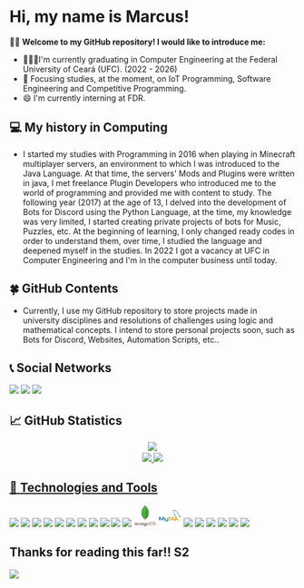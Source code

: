 # Hi, my name is Marcus!

🙋‍♂️ **Welcome to my GitHub repository! I would like to introduce me:**<br/>
- 👨🏼‍🎓I'm currently graduating in Computer Engineering at the Federal University of Ceará (UFC). (2022 - 2026)
- 🌱 Focusing studies, at the moment, on IoT Programming, Software Engineering and Competitive Programming.
- 😄 I'm currently interning at FDR.

## 💻 **My history in Computing**<br/>
 - I started my studies with Programming in 2016 when playing in Minecraft multiplayer servers, an environment to which I was introduced to the Java Language. At that time, the servers' Mods and Plugins were written in java, I met freelance Plugin Developers who introduced me to the world of programming and provided me with content to study. The following year (2017) at the age of 13, I delved into the development of Bots for Discord using the Python Language, at the time, my knowledge was very limited, I started creating private projects of bots for Music, Puzzles, etc. At the beginning of learning, I only changed ready codes in order to understand them, over time, I studied the language and deepened myself in the studies. In 2022 I got a vacancy at UFC in Computer Engineering and I'm in the computer business until today.
 
## 🍀 **GitHub Contents**<br/>
- Currently, I use my GitHub repository to store projects made in university disciplines and resolutions of challenges using logic and mathematical concepts. I intend to store personal projects soon, such as Bots for Discord, Websites, Automation Scripts, etc..

 ## 📞 **Social Networks**<br/>
<div>
   <a href = "mailto:marcusnogueiraa@gmail.com"><img src="https://img.shields.io/badge/Gmail-D14836?style=for-the-badge&logo=gmail&logoColor=white" target="_blank"></a>
   <a href="https://www.linkedin.com/in/marcusnogueiraa" target="_blank"><img src="https://img.shields.io/badge/-LinkedIn-%230077B5?style=for-the-badge&logo=linkedin&logoColor=white" target="_blank"></a>   
   <a href="https://instagram.com/m4rcusnogu3ir4" target="_blank"><img src="https://img.shields.io/badge/-Instagram-%23E4405F?style=for-the-badge&logo=instagram&logoColor=white" target="_blank"></a>
<div/>
   
## 📈 **GitHub Statistics**
<div align='center'>
   <img width="50%"src="https://streak-stats.demolab.com?user=marcusnogueiraa&theme=dracula" />
</div>
<div align='center'>
   <a href="https://github.com/marcusnogueiraa">
   <img height="120em" src="https://github-readme-stats.vercel.app/api/top-langs/?username=marcusnogueiraa&layout=compact&langs_count=7&theme=dracula"/>
    <img height="120em" src="https://github-readme-stats.vercel.app/api?username=marcusnogueiraa&show_icons=true&theme=dracula&include_all_commits=true&count_private=true"/>
</div>

## 🔭 **Technologies and Tools**<br/>
<div class="image-container">
   <a href="https://babeljs.io/" target="_blank"><img height="40em" src="https://user-images.githubusercontent.com/3025322/87547253-bf050400-c6a2-11ea-950a-280311bc6cc8.png"/></a>
   <a href="https://getbootstrap.com/" target="_blank"><img height="40em" src="https://camo.githubusercontent.com/2512b49c89512f2ff3718f7257f48ed5c46a4e331abbd890b6c5e8c0e458434f/68747470733a2f2f676574626f6f7473747261702e636f6d2f646f63732f352e322f6173736574732f6272616e642f626f6f7473747261702d6c6f676f2d736861646f772e706e67"/></a>
  <a href="https://en.wikipedia.org/wiki/C_(programming_language)" target="_blank"><img height="40em" src="https://img.uxwing.com/wp-content/themes/uxwing/download/brands-social-media/c-program-icon.png"/></a>
  <a href="https://cplusplus.com/" target="_blank"><img height="40em" src="https://cdn-icons-png.flaticon.com/512/6132/6132222.png"/></a>
  <a href="https://www.w3schools.com/css/" target="_blank"><img height="40em" src="https://cdn.worldvectorlogo.com/logos/css-3.svg"/></a>
  <a href="https://www.djangoproject.com/" target="_blank"><img height="40em" src="https://static-00.iconduck.com/assets.00/django-icon-1606x2048-lwmw1z73.png"/></a>
  <a href="https://expressjs.com/pt-br/" target="_blank"><img height="40em" src="https://cdn.icon-icons.com/icons2/2699/PNG/512/expressjs_logo_icon_169185.png"/></a>
  <a href="https://git-scm.com/" target="_blank"><img height="40em" src="https://git-scm.com/images/logos/downloads/Git-Icon-1788C.png"/></a>
  <a href="https://www.w3schools.com/html/" target="_blank"><img height="40em" src="https://cdn-icons-png.flaticon.com/512/1532/1532556.png"/></a>
  <a href="https://www.java.com/" target="_blank"><img height="40em" src="https://cdn-icons-png.flaticon.com/512/5968/5968282.png"/></a>
  <a href="https://www.w3schools.com/js/" target="_blank"><img height="40em" src="https://cdn-icons-png.flaticon.com/512/5968/5968292.png"/></a>
  <a href="https://www.mongodb.com/" target="_blank"><img height="40em" src="https://raw.githubusercontent.com/devicons/devicon/master/icons/mongodb/mongodb-original-wordmark.svg"/></a>
   <a href="https://www.mysql.com/" target="_blank"><img height="40em" src="https://raw.githubusercontent.com/devicons/devicon/master/icons/mysql/mysql-original-wordmark.svg"/></a>
  <a href="https://nodejs.org/en" target="_blank"><img height="40em" src="https://cdn.iconscout.com/icon/free/png-256/free-node-js-1174925.png"/></a>
   <a href="https://www.postman.com/" target="_blank"><img height="40em" src="https://www.svgrepo.com/download/354202/postman-icon.svg"/></a>
  <a href="https://www.python.org/" target="_blank"><img height="40em" src="https://cdn3.iconfinder.com/data/icons/logos-and-brands-adobe/512/267_Python-512.png"/></a>
  <a href="https://www.qt.io/" target="_blank"><img height="40em" src="https://upload.wikimedia.org/wikipedia/commons/thumb/a/a0/Qt_small.svg/2560px-Qt_small.svg.png"/></a>
  <a href="https://sass-lang.com/" target="_blank"><img height="40em" src="https://upload.wikimedia.org/wikipedia/commons/thumb/9/96/Sass_Logo_Color.svg/2560px-Sass_Logo_Color.svg.png"/></a>
   <a href="https://webpack.js.org/" target="_blank"><img height="40em" src="https://raw.githubusercontent.com/webpack/media/master/logo/icon-square-small.png"/></a>
</div> 

## **Thanks for reading this far!! S2**<br/>
<img src="https://media2.giphy.com/media/3o6Mb9rUQ5v4ZnBbzO/giphy.gif?cid=790b76110776fb7d0a9c28ffeb289c213502a1f0d7869d79&rid=giphy.gif&ct=g">


